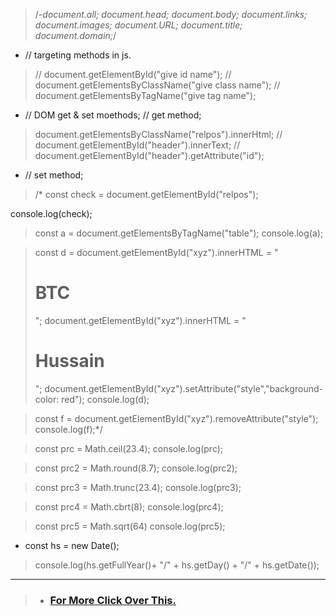 >/*-document.all;
document.head;
document.body;
 document.links;
document.images;
document.URL;
document.title;
document.domain;*/

  * // targeting methods in js.

>// document.getElementById("give id name");
// document.getElementsByClassName("give class name");
// document.getElementsByTagName("give tag name");

* // DOM get & set moethods;
    // get method;
 >document.getElementsByClassName("relpos").innerHtml;
// document.getElementById("header").innerText;
// document.getElementById("header").getAttribute("id");

* // set method;

>/* const check = document.getElementById("relpos");

console.log(check);
    
>const a = document.getElementsByTagName("table");
    console.log(a);

> const d = document.getElementById("xyz").innerHTML = "<h1>BTC</h1>";
 document.getElementById("xyz").innerHTML = "<h1>Hussain</h1>";
document.getElementById("xyz").setAttribute("style","background-color: red");
    console.log(d);


>const f = document.getElementById("xyz").removeAttribute("style");
    console.log(f);*/

>const prc = Math.ceil(23.4);
    console.log(prc);

>const prc2 = Math.round(8.7);
    console.log(prc2);

>const prc3 = Math.trunc(23.4);
    console.log(prc3);

>const prc4 = Math.cbrt(8);
    console.log(prc4);

>const prc5 = Math.sqrt(64)
    console.log(prc5);
    
* const hs = new Date();

>console.log(hs.getFullYear()+ "/" + hs.getDay() + "/" + hs.getDate());

---
> * ### [For More Click Over This.](../Js/DOMmethods.js)